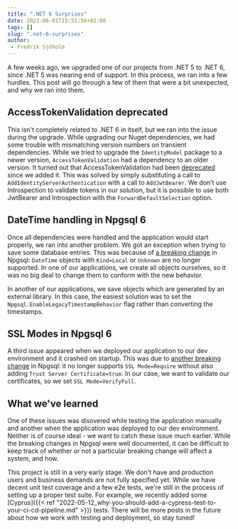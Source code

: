 ```yaml
---
title: ".NET 6 Surprises"
date: 2022-06-01T15:51:58+02:00
tags: []
slug: ".net-6-surprises"
author:
 - Fredrik Sjöholm
---
```


A few weeks ago, we upgraded one of our projects from .NET 5 to .NET 6, since .NET 5 was nearing end of support. In this process, we ran into a few hurdles. This post will go through a few of them that were a bit unexpected, and why we ran into them. 

## AccessTokenValidation deprecated

This isn't completely related to .NET 6 in itself, but we ran into the issue during the upgrade. While upgrading our Nuget dependencies, we had some trouble with mismatching version numbers on transient dependencies. While we tried to upgrade the `IdentityModel` package to a newer version, `AccessTokenValidation` had a dependency to an older version. It turned out that AccessTokenValidation had been [deprecated](https://leastprivilege.com/2020/07/06/flexible-access-token-validation-in-asp-net-core/) since we added it. This was solved by simply substituting a call to `AddIdentityServerAuthentication` with a call to `AddJwtBearer`. We don’t use Introspection to validate tokens in our solution, but it is possible to use both JwtBearer and Introspection with the `ForwardDefaultSelection` option. 

## DateTime handling in Npgsql 6

Once all dependencies were handled and the application would start properly, we ran into another problem. We got an exception when trying to save some database entries. This was because of [a breaking change](https://www.npgsql.org/doc/release-notes/6.0.html#major-changes-to-timestamp-mapping) in Npgsql: `DateTime` objects with `Kind=Local` or `Unknown` are no longer supported. In one of our applications, we create all objects ourselves, so it was no big deal to change them to conform with the new behavior. 

In another of our applications, we save objects which are generated by an external library. In this case, the easiest solution was to set the `Npgsql.EnableLegacyTimestampBehavior` flag rather than converting the timestamps. 

## SSL Modes in Npgsql 6

A third issue appeared when we deployed our application to our dev environment and it crashed on startup. This was due to [another breaking change](https://www.npgsql.org/doc/release-notes/6.0.html#changes-to-ssl-configuration-ssl-moderequire) in Npgsql: it no longer supports `SSL Mode=Require` without also adding `Trust Server Certificate=true`. In our case, we want to validate our certificates, so we set `SSL Mode=VerifyFull`. 


## What we've learned

One of these issues was disovered while testing the application manually and another when the application was deployed to our dev environment. Neither is of course ideal - we want to catch these issue much earlier. While the breaking changes in Npgsql were well documented, it can be difficult to keep track of whether or not a particular breaking change will affect a system, and how. 

This project is still in a very early stage. We don't have and production users and business demands are not fully specified yet. While we have decent unit test coverage and a few e2e tests, we're still in the process of setting up a proper test suite. For example, we recently added some [Cyprus]({{< ref "2022-05-12_why-you-should-add-a-cypress-test-to-your-ci-cd-pipeline.md" >}}) tests. There will be more posts in the future about how we work with testing and deployment, so stay tuned!